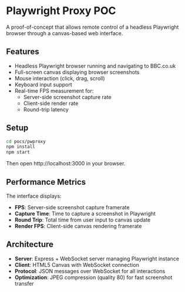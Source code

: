 # Playwright Proxy POC

A proof-of-concept that allows remote control of a headless Playwright browser through a canvas-based web interface.

## Features

- Headless Playwright browser running and navigating to BBC.co.uk
- Full-screen canvas displaying browser screenshots
- Mouse interaction (click, drag, scroll)
- Keyboard input support
- Real-time FPS measurement for:
  - Server-side screenshot capture rate
  - Client-side render rate
  - Round-trip latency

## Setup

```bash
cd pocs/pwproxy
npm install
npm start
```

Then open http://localhost:3000 in your browser.

## Performance Metrics

The interface displays:
- **FPS**: Server-side screenshot capture framerate
- **Capture Time**: Time to capture a screenshot in Playwright
- **Round Trip**: Total time from user input to canvas update
- **Render FPS**: Client-side canvas rendering framerate

## Architecture

- **Server**: Express + WebSocket server managing Playwright instance
- **Client**: HTML5 Canvas with WebSocket connection
- **Protocol**: JSON messages over WebSocket for all interactions
- **Optimization**: JPEG compression (quality 80) for fast screenshot transfer